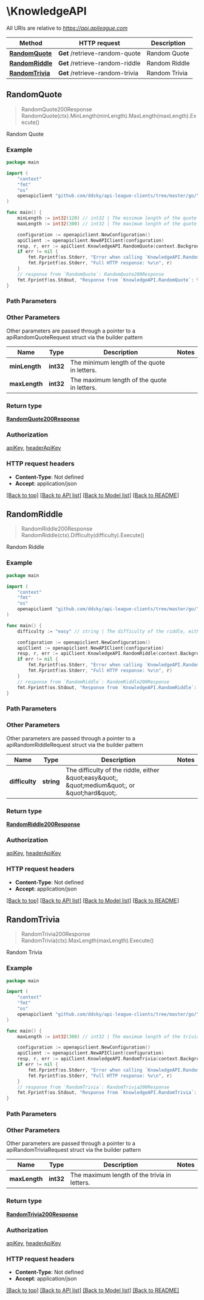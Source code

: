 # \KnowledgeAPI

All URIs are relative to *https://api.apileague.com*

Method | HTTP request | Description
------------- | ------------- | -------------
[**RandomQuote**](KnowledgeAPI.md#RandomQuote) | **Get** /retrieve-random-quote | Random Quote
[**RandomRiddle**](KnowledgeAPI.md#RandomRiddle) | **Get** /retrieve-random-riddle | Random Riddle
[**RandomTrivia**](KnowledgeAPI.md#RandomTrivia) | **Get** /retrieve-random-trivia | Random Trivia



## RandomQuote

> RandomQuote200Response RandomQuote(ctx).MinLength(minLength).MaxLength(maxLength).Execute()

Random Quote



### Example

```go
package main

import (
	"context"
	"fmt"
	"os"
	openapiclient "github.com/ddsky/api-league-clients/tree/master/go/"
)

func main() {
	minLength := int32(120) // int32 | The minimum length of the quote in letters. (optional)
	maxLength := int32(300) // int32 | The maximum length of the quote in letters. (optional)

	configuration := openapiclient.NewConfiguration()
	apiClient := openapiclient.NewAPIClient(configuration)
	resp, r, err := apiClient.KnowledgeAPI.RandomQuote(context.Background()).MinLength(minLength).MaxLength(maxLength).Execute()
	if err != nil {
		fmt.Fprintf(os.Stderr, "Error when calling `KnowledgeAPI.RandomQuote``: %v\n", err)
		fmt.Fprintf(os.Stderr, "Full HTTP response: %v\n", r)
	}
	// response from `RandomQuote`: RandomQuote200Response
	fmt.Fprintf(os.Stdout, "Response from `KnowledgeAPI.RandomQuote`: %v\n", resp)
}
```

### Path Parameters



### Other Parameters

Other parameters are passed through a pointer to a apiRandomQuoteRequest struct via the builder pattern


Name | Type | Description  | Notes
------------- | ------------- | ------------- | -------------
 **minLength** | **int32** | The minimum length of the quote in letters. | 
 **maxLength** | **int32** | The maximum length of the quote in letters. | 

### Return type

[**RandomQuote200Response**](RandomQuote200Response.md)

### Authorization

[apiKey](../README.md#apiKey), [headerApiKey](../README.md#headerApiKey)

### HTTP request headers

- **Content-Type**: Not defined
- **Accept**: application/json

[[Back to top]](#) [[Back to API list]](../README.md#documentation-for-api-endpoints)
[[Back to Model list]](../README.md#documentation-for-models)
[[Back to README]](../README.md)


## RandomRiddle

> RandomRiddle200Response RandomRiddle(ctx).Difficulty(difficulty).Execute()

Random Riddle



### Example

```go
package main

import (
	"context"
	"fmt"
	"os"
	openapiclient "github.com/ddsky/api-league-clients/tree/master/go/"
)

func main() {
	difficulty := "easy" // string | The difficulty of the riddle, either \"easy\", \"medium\", or \"hard\". (optional)

	configuration := openapiclient.NewConfiguration()
	apiClient := openapiclient.NewAPIClient(configuration)
	resp, r, err := apiClient.KnowledgeAPI.RandomRiddle(context.Background()).Difficulty(difficulty).Execute()
	if err != nil {
		fmt.Fprintf(os.Stderr, "Error when calling `KnowledgeAPI.RandomRiddle``: %v\n", err)
		fmt.Fprintf(os.Stderr, "Full HTTP response: %v\n", r)
	}
	// response from `RandomRiddle`: RandomRiddle200Response
	fmt.Fprintf(os.Stdout, "Response from `KnowledgeAPI.RandomRiddle`: %v\n", resp)
}
```

### Path Parameters



### Other Parameters

Other parameters are passed through a pointer to a apiRandomRiddleRequest struct via the builder pattern


Name | Type | Description  | Notes
------------- | ------------- | ------------- | -------------
 **difficulty** | **string** | The difficulty of the riddle, either \&quot;easy\&quot;, \&quot;medium\&quot;, or \&quot;hard\&quot;. | 

### Return type

[**RandomRiddle200Response**](RandomRiddle200Response.md)

### Authorization

[apiKey](../README.md#apiKey), [headerApiKey](../README.md#headerApiKey)

### HTTP request headers

- **Content-Type**: Not defined
- **Accept**: application/json

[[Back to top]](#) [[Back to API list]](../README.md#documentation-for-api-endpoints)
[[Back to Model list]](../README.md#documentation-for-models)
[[Back to README]](../README.md)


## RandomTrivia

> RandomTrivia200Response RandomTrivia(ctx).MaxLength(maxLength).Execute()

Random Trivia



### Example

```go
package main

import (
	"context"
	"fmt"
	"os"
	openapiclient "github.com/ddsky/api-league-clients/tree/master/go/"
)

func main() {
	maxLength := int32(300) // int32 | The maximum length of the trivia in letters. (optional)

	configuration := openapiclient.NewConfiguration()
	apiClient := openapiclient.NewAPIClient(configuration)
	resp, r, err := apiClient.KnowledgeAPI.RandomTrivia(context.Background()).MaxLength(maxLength).Execute()
	if err != nil {
		fmt.Fprintf(os.Stderr, "Error when calling `KnowledgeAPI.RandomTrivia``: %v\n", err)
		fmt.Fprintf(os.Stderr, "Full HTTP response: %v\n", r)
	}
	// response from `RandomTrivia`: RandomTrivia200Response
	fmt.Fprintf(os.Stdout, "Response from `KnowledgeAPI.RandomTrivia`: %v\n", resp)
}
```

### Path Parameters



### Other Parameters

Other parameters are passed through a pointer to a apiRandomTriviaRequest struct via the builder pattern


Name | Type | Description  | Notes
------------- | ------------- | ------------- | -------------
 **maxLength** | **int32** | The maximum length of the trivia in letters. | 

### Return type

[**RandomTrivia200Response**](RandomTrivia200Response.md)

### Authorization

[apiKey](../README.md#apiKey), [headerApiKey](../README.md#headerApiKey)

### HTTP request headers

- **Content-Type**: Not defined
- **Accept**: application/json

[[Back to top]](#) [[Back to API list]](../README.md#documentation-for-api-endpoints)
[[Back to Model list]](../README.md#documentation-for-models)
[[Back to README]](../README.md)

